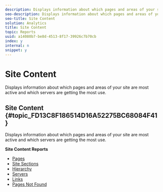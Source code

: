```yaml
---
description: Displays information about which pages and areas of your site are most active and which servers are getting the most use.
seo-description: Displays information about which pages and areas of your site are most active and which servers are getting the most use.
seo-title: Site Content
solution: Analytics
title: Site Content
topic: Reports
uuid: a14080b7-be8d-4513-8f17-39926c7b70cb
index: y
internal: n
snippet: y
---
```


# Site Content

Displays information about which pages and areas of your site are most active and which servers are getting the most use.

## Site Content {#topic_FD13C8F186514D16A52275BC68084F41}

Displays information about which pages and areas of your site are most active and which servers are getting the most use. 

**Site Content Reports**

* [Pages](../../../components/c-variables/dimensionslist/reports-pages.md#concept_0219136EA25745B58434D0C7E751D7D5) 
* [Site Sections](../../../components/c-variables/dimensionslist/reports-site-sections.md#concept_39E550D7A9E34C9580E81F5F9E12BDDD) 
* [Hierarchy](../../../components/c-variables/dimensionslist/reports-hierarchy.md#concept_845DFC7699C54E4A81C89D7F5396136B) 
* [Servers](../../../components/c-variables/dimensionslist/reports-servers.md#concept_A5CABE5BB44E4919BE27E7C4EAD8F6CE) 
* [Links](../../../components/c-variables/dimensionslist/reports-links.md#concept_E6D8D3C5A834415C972CF4002D849281) 
* [Pages Not Found](../../../components/c-variables/dimensionslist/reports-pages-not-found.md#concept_46A8DB85A4DE428A944C5711B2AE625B)

